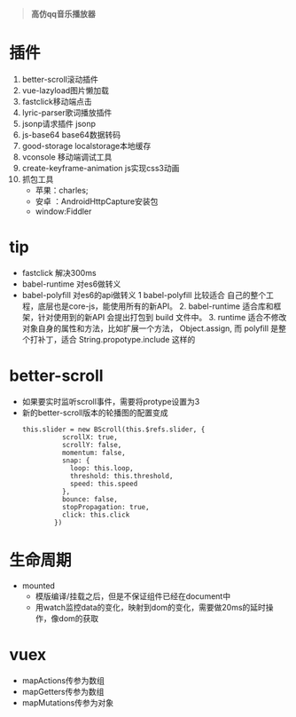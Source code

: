 
> **高仿qq音乐播放器**

# 插件
1. better-scroll滚动插件
2. vue-lazyload图片懒加载
3. fastclick移动端点击
4. lyric-parser歌词播放插件
5. jsonp请求插件 jsonp
6. js-base64 base64数据转码 
7. good-storage localstorage本地缓存
8. vconsole 移动端调试工具
9. create-keyframe-animation js实现css3动画
10. 抓包工具
    * 苹果：charles;
    * 安卓 ：AndroidHttpCapture安装包
    * window:Fiddler
    
# tip

* fastclick 解决300ms
* babel-runtime 对es6做转义
* babel-polyfill  对es6的api做转义
  1 babel-polyfill 比较适合 自己的整个工程，底层也是core-js，能使用所有的新API。
  2. babel-runtime 适合库和框架，针对使用到的新API 会提出打包到 build 文件中。
  3. runtime 适合不修改对象自身的属性和方法，比如扩展一个方法， Object.assign, 而 polyfill 是整个打补丁，适合 String.propotype.include 这样的

# better-scroll
* 如果要实时监听scroll事件，需要将protype设置为3
* 新的better-scroll版本的轮播图的配置变成
    ````
    this.slider = new BScroll(this.$refs.slider, {
              scrollX: true,
              scrollY: false,
              momentum: false,
              snap: {
                loop: this.loop,
                threshold: this.threshold,
                speed: this.speed
              },
              bounce: false,
              stopPropagation: true,
              click: this.click
            })
    ````

# 生命周期
* mounted
  * 模版编译/挂载之后，但是不保证组件已经在document中
  * 用watch监控data的变化，映射到dom的变化，需要做20ms的延时操作，像dom的获取
  
# vuex
  * mapActions传参为数组
  * mapGetters传参为数组
  * mapMutations传参为对象


